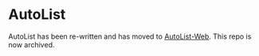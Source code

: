 # AutoList
AutoList has been re-written and has moved to [AutoList-Web](https://github.com/rena0157/AutoList-Web). This repo is now archived.

